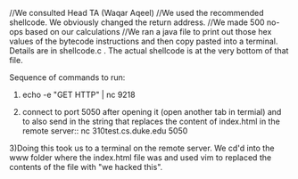 //We consulted Head TA (Waqar Aqeel)
//We used the recommended shellcode. We obviously changed the return address.
//We made 500 no-ops based on our calculations
//We ran a java file to print out those hex values of the bytecode instructions and then copy pasted into 
a terminal. Details are in shellcode.c . The actual shellcode is at the very bottom of that file.

Sequence of commands to run:

1) echo -e "GET <attack string> HTTP" | nc 9218

2) connect to port 5050 after opening it (open another tab in termial)
and to also send in the string that replaces the content of index.html in the remote server::
        nc 310test.cs.duke.edu 5050

        
        

3)Doing this took us to a terminal on the remote server.
    We cd'd into the www folder where the index.html file was and used vim to replaced the contents of the file with "we hacked this".
    
    
    

    



